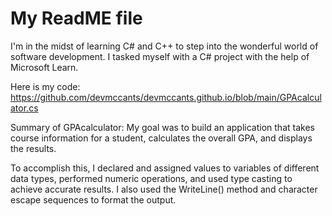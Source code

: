 # My ReadME file

I'm in the midst of learning C# and C++ to step into the wonderful world of software development. I tasked myself with a C# project with the help of Microsoft Learn. 

Here is my code: https://github.com/devmccants/devmccants.github.io/blob/main/GPAcalculator.cs

Summary of GPAcalculator: My goal was to build an application that takes course information for a student, calculates the overall GPA, and displays the results.

To accomplish this, I declared and assigned values to variables of different data types, performed numeric operations, and used type casting to achieve accurate results. I also used the WriteLine() method and character escape sequences to format the output.
